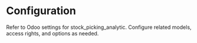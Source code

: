 # Configuration

Refer to Odoo settings for stock_picking_analytic. Configure related models, access rights, and options as needed.
